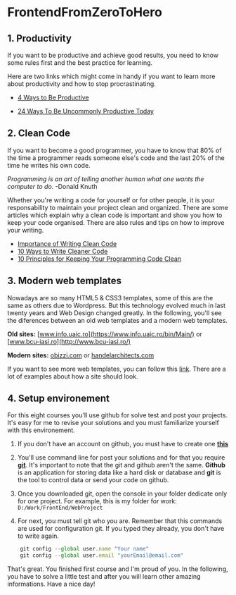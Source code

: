 # FrontendFromZeroToHero

## 1. Productivity

If you want to be productive and achieve good results, you need to know some rules first and the best practice for learning. 

Here are two links which might come in handy if you want to learn more about productivity and how to stop procrastinating. 

* [4 Ways to Be Productive](https://www.wikihow.com/Be-Productive)

* [24 Ways To Be Uncommonly Productive Today](https://www.forbes.com/sites/work-in-progress/2012/10/14/24-ways-to-be-uncommonly-productive-today/#5870ff14253e)



## 2. Clean Code

If you want to become a good programmer, you have to know that 80% of the time a programmer reads someone else's code and the last 20% of the time he writes his own code. 

*Programming is an art of telling another human what one wants the computer to do.* -Donald Knuth

Whether you're writing a code for yourself or for other people, it is your responsability to maintain your project clean and organized.
There are some articles which explain why a clean code is important and show you how to keep your code organised. There are also rules and tips on how to improve your writing. 

* [Importance of Writing Clean Code](https://dev.to/mohitrajput987/importance-of-writing-clean-code)
* [10 Ways to Write Cleaner Code](https://www.codeschool.com/blog/2015/09/29/10-ways-to-write-cleaner-code/)
* [10 Principles for Keeping Your Programming Code Clean](https://onextrapixel.com/10-principles-for-keeping-your-programming-code-clean/)

## 3. Modern web templates

Nowadays are so many HTML5 & CSS3 templates, some of this are the same as others due to Wordpress. But this technology evolved much in last twenty years and Web Design changed greatly. In the following, you'll see the diferences between an old web templates and a modern web templates.

**Old sites:** [www.info.uaic.ro](https://www.info.uaic.ro/bin/Main/) or [www.bcu-iasi.ro](http://www.bcu-iasi.ro/) 

**Modern sites:**  [obizzi.com](http://obizzi.com/) or [handelarchitects.com](https://handelarchitects.com/) 

If you want to see more web templates, you can follow this [link](https://templated.co/). There are a lot of examples about how a site should look.


## 4. Setup environement

For this eight courses you'll use github for solve test and post your projects. It's easy for me to revise your solutions and you must familiarize yourself with this environement.

1. If you don't have an account on github, you must have to create one [**this**](https://github.com/)

2. You'll use command line for post your solutions and for that you require [**git**](https://git-scm.com/).
It's important to note that the git and github aren't the same. **Github** is an application for storing data like a hard disk or database and **git** is the tool to control data or send your code on github. 

3. Once you downloaded git, open the console in your folder dedicate only for one project. For example, this is my folder for work:  ``D:/Work/FrontEnd/WebProject``  

4. For next, you must tell git who you are. Remember that this commands are used for configuration git. If you typed they already, you don't have to write again.

```javascript 
    git config --global user.name "Your name"
    git config --global user.email "yourEmail@email.com"
 ```
    
   
 That's great. You finished first course and I'm proud of you. In the following, you have to solve a little test and after you will learn other amazing informations. Have a nice day! 



